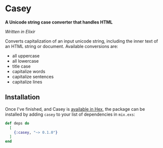 # Casey

**A Unicode string case converter that handles HTML**

*Written in Elixir*

Converts capitalization of an input unicode string, including the inner text of an HTML string or document. Available conversions are:
- all uppercase
- all lowercase
- title case
- capitalize words
- capitalize sentences
- capitalize lines

## Installation

Once I've finished, and Casey is [available in Hex](https://hex.pm/docs/publish), the package can be installed
by adding `casey` to your list of dependencies in `mix.exs`:

```elixir
def deps do
  [
    {:casey, "~> 0.1.0"}
  ]
end
```

<!-- Documentation can be generated with [ExDoc](https://github.com/elixir-lang/ex_doc)
and published on [HexDocs](https://hexdocs.pm).
Once published, the docs can be found at [https://hexdocs.pm/casey](https://hexdocs.pm/casey). -->


